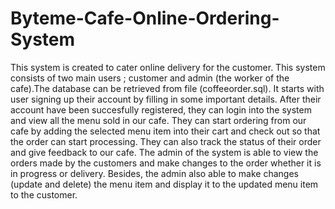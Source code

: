 # Byteme-Cafe-Online-Ordering-System
 This system is created to cater online delivery for the customer. This system consists of two main users ; customer and admin (the worker of the cafe).The database can be retrieved from file (coffeeorder.sql). It starts with user signing up their account by filling in some important details. After their account have been succesfully registered, they can login into the system and view all the menu sold in our cafe. They can start ordering from our cafe by adding the selected menu item into their cart and check out so that the order can start processing. They can also track the status of their order and give feedback to our cafe. The admin of the system is able to view the orders made by the customers and make changes to the order whether it is in progress or delivery. Besides, the admin also able to make changes (update and delete) the menu item and display it to the updated menu item to the customer.
